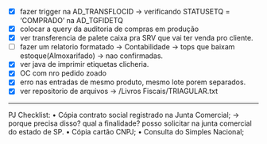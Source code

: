 - [x] fazer trigger na AD_TRANSFLOCID → verificando STATUSETQ = ‘COMPRADO’ na AD_TGFIDETQ
- [x] colocar a query da auditoria de compras em produção
- [x] ver transferencia de palete caixa pra SRV que vai ter venda pro cliente.
- [ ] fazer um relatorio formatado → Contabilidade → tops que baixam estoque(Almoxarifado) → nao confirmadas.
- [x] ver java de imprimir etiquetas clicheria.
- [x] OC com nro pedido zoado
- [x] erro nas entradas de mesmo produto, mesmo lote porem separados.
- [x] ver repositorio de arquivos → /Livros Fiscais/TRIAGULAR.txt

---

PJ Checklist:
• Cópia contrato social registrado na Junta Comercial; → porque precisa disso? qual a finalidade? posso solicitar na junta comercial do estado de SP.
• Cópia cartão CNPJ;
• Consulta do Simples Nacional;


	